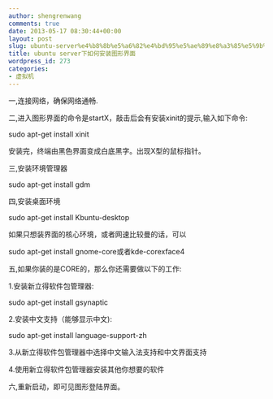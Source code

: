 ```yaml
---
author: shengrenwang
comments: true
date: 2013-05-17 08:30:44+00:00
layout: post
slug: ubuntu-server%e4%b8%8b%e5%a6%82%e4%bd%95%e5%ae%89%e8%a3%85%e5%9b%be%e5%bd%a2%e7%95%8c%e9%9d%a2
title: ubuntu server下如何安装图形界面
wordpress_id: 273
categories:
- 虚拟机
---
```


一,连接网络，确保网络通畅.

二,进入图形界面的命令是startX，敲击后会有安装xinit的提示,输入如下命令:

sudo apt-get install xinit

安装完，终端由黑色界面变成白底黑字。出现X型的鼠标指针。

三,安装环境管理器

sudo apt-get install gdm

四,安装桌面环境

sudo apt-get install Kbuntu-desktop

如果只想装界面的核心环境，或者网速比较曼的话，可以

sudo apt-get install gnome-core或者kde-corexface4

五,如果你装的是CORE的，那么你还需要做以下的工作:

1.安装新立得软件包管理器:

sudo apt-get install gsynaptic

2.安装中文支持（能够显示中文):

sudo apt-get install language-support-zh

3.从新立得软件包管理器中选择中文输入法支持和中文界面支持

4.使用新立得软件包管理器安装其他你想要的软件

六,重新启动，即可见图形登陆界面。


